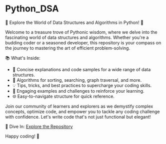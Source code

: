# Python_DSA

🚀 Explore the World of Data Structures and Algorithms in Python! 🐍

Welcome to a treasure trove of Pythonic wisdom, where we delve into the fascinating world of data structures and algorithms. Whether you're a budding coder or a seasoned developer, this repository is your compass on the journey to mastering the art of efficient problem-solving.

📚 What's Inside:
- 🧩 Concise explanations and code samples for a wide range of data structures.
- 🚀 Algorithms for sorting, searching, graph traversal, and more.
- 💡 Tips, tricks, and best practices to supercharge your coding skills.
- 🌟 Engaging examples and challenges to reinforce your learning.
- 🌐 Easy-to-navigate structure for quick reference.

Join our community of learners and explorers as we demystify complex concepts, optimize code, and empower you to tackle any coding challenge with confidence. Let's write code that's not just functional but elegant!

🔗 Dive In: [Explore the Repository](#your-repo-link-here)

Happy coding! 🚀
